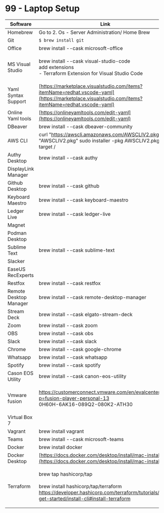 # 99 - Laptop Setup

| Software               | Link                                                                                                                                                                                                                                                                                           |
| ---------------------- | ---------------------------------------------------------------------------------------------------------------------------------------------------------------------------------------------------------------------------------------------------------------------------------------------- |
| Homebrew               | Go to 2. Os - Server Administration/ Home Brew                                                                                                                                                                                                                                                 |
| Git                    | `$ brew install git`                                                                                                                                                                                                                                                                           |
| Office                 | brew install --cask microsoft-office                                                                                                                                                                                                                                                           |
| MS Visual Studio       | <p>brew install --cask visual-studio-code<br>add extensions <br>- Terraform Extension for Visual Studio Code</p>                                                                                                                                                                               |
| Yaml Syntax Support    | [https://marketplace.visualstudio.com/items?itemName=redhat.vscode-yaml](https://marketplace.visualstudio.com/items?itemName=redhat.vscode-yaml)                                                                                                                                               |
| Online Yaml tools      | [https://onlineyamltools.com/edit-yaml](https://onlineyamltools.com/edit-yaml)                                                                                                                                                                                                                 |
| DBeaver                | brew install --cask dbeaver-community                                                                                                                                                                                                                                                          |
| AWS CLI                | curl "https://awscli.amazonaws.com/AWSCLIV2.pkg" -o "AWSCLIV2.pkg" sudo installer -pkg AWSCLIV2.pkg -target /                                                                                                                                                                                  |
| Authy Desktop          | brew install --cask authy                                                                                                                                                                                                                                                                      |
| DisplayLink Manager    |                                                                                                                                                                                                                                                                                                |
| Github Desktop         | brew install --cask github                                                                                                                                                                                                                                                                     |
| Keyboard Maestro       | brew install --cask keyboard-maestro                                                                                                                                                                                                                                                           |
| Ledger Live            | brew install --cask ledger-live                                                                                                                                                                                                                                                                |
| Magnet                 |                                                                                                                                                                                                                                                                                                |
| Podman Desktop         |                                                                                                                                                                                                                                                                                                |
| Sublime Text           | brew install --cask sublime-text                                                                                                                                                                                                                                                               |
| Slacker                |                                                                                                                                                                                                                                                                                                |
| EaseUS RecExperts      |                                                                                                                                                                                                                                                                                                |
| Restfox                | brew install --cask restfox                                                                                                                                                                                                                                                                    |
| Remote Desktop Manager | brew install --cask remote-desktop-manager                                                                                                                                                                                                                                                     |
| Stream Deck            | brew install --cask elgato-stream-deck                                                                                                                                                                                                                                                         |
| Zoom                   | brew install --cask zoom                                                                                                                                                                                                                                                                       |
| OBS                    | brew install --cask obs                                                                                                                                                                                                                                                                        |
| Slack                  | brew install --cask slack                                                                                                                                                                                                                                                                      |
| Chrome                 | brew install --cask google-chrome                                                                                                                                                                                                                                                              |
| Whatsapp               | brew install --cask whatsapp                                                                                                                                                                                                                                                                   |
| Spotify                | brew install --cask spotify                                                                                                                                                                                                                                                                    |
| Cason EOS Utility      | brew install --cask canon-eos-utility                                                                                                                                                                                                                                                          |
| Vmware fusion          | <p><a href="https://customerconnect.vmware.com/en/evalcenter?p=fusion-player-personal-13">https://customerconnect.vmware.com/en/evalcenter?p=fusion-player-personal-13</a><br>0H60H-6AK16-089Q2-080K2-ATH30</p>                                                                                |
| Virtual Box 7          |                                                                                                                                                                                                                                                                                                |
| Vagrant                | brew install vagrant                                                                                                                                                                                                                                                                           |
| Teams                  | brew install --cask microsoft-teams                                                                                                                                                                                                                                                            |
| Docker                 | brew install docker                                                                                                                                                                                                                                                                            |
| Docker Desktop         | [https://docs.docker.com/desktop/install/mac-install/](https://docs.docker.com/desktop/install/mac-install/)                                                                                                                                                                                   |
| Terraform              | <p>brew tap hashicorp/tap<br><br>brew install hashicorp/tap/terraform<br><a href="https://developer.hashicorp.com/terraform/tutorials/aws-get-started/install-cli#install-terraform">https://developer.hashicorp.com/terraform/tutorials/aws-get-started/install-cli#install-terraform</a></p> |

